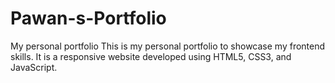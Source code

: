# Pawan-s-Portfolio
My personal portfolio
This is my personal portfolio to showcase my frontend skills.
It is a responsive website developed using HTML5, CSS3, and JavaScript.
